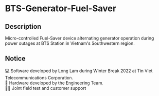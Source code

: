 # BTS-Generator-Fuel-Saver
## Description
Micro-controlled Fuel-Saver device alternating generator operation during power outages at BTS Station in Vietnam's Southwestern region.

## Notice
:computer: Software developed by Long Lam during Winter Break 2022 at Tin Viet Telecommunications Corporation. <br>
:hammer: Hardware developed by the Engineering Team. <br>
:technologist: Joint field test and customer support
